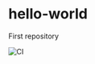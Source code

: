 # hello-world
First repository

![CI](https://github.com/hamlet1234/hello-world/workflows/CI/badge.svg?branch=master)
